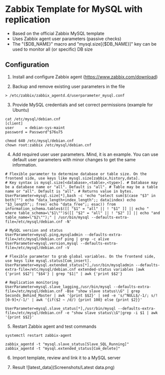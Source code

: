 # Zabbix Template for MySQL with replication

- Based on the official Zabbix MySQL template
- Uses Zabbix agent user parameters (passive checks)
- The "{$DB_NAME}" macro and "mysql.size[{$DB_NAME}]" key can be used to monitor all (or specific) DB size

## Configuration
1. Install and configure Zabbix agent (https://www.zabbix.com/download)

2. Backup and remove existing user parameters in the file
```
> /etc/zabbix/zabbix_agentd.d/userparameter_mysql.conf
```

3. Provide MySQL credentials and set correct permissions (example for Ubuntu)
```
cat /etc/mysql/debian.cnf
[client]
user     = debian-sys-maint
password = Password^$76u75

chmod 640 /etc/mysql/debian.cnf
chown root:zabbix /etc/mysql/debian.cnf
```

4. Add required user user parameters. Mind, it is an example. You can use default user parameters with minor changes to get the same information.
```
# Flexible parameter to determine database or table size. On the frontend side, use keys like mysql.size[zabbix,history,data].
# Key syntax is mysql.size[<database>,<table>,<type>]. # Database may be a database name or "all". Default is "all". # Table may be a table name or "all". Default is "all". # Returns value in bytes.
UserParameter=mysql.size[*],bash -c 'echo "select sum($(case "$3" in both|"") echo "data_length+index_length";; data|index) echo "$3_length";; free) echo "data_free";; esac)) from information_schema.tables$([[ "$1" = "all" || ! "$1" ]] || echo " where table_schema=\"$1\"")$([[ "$2" = "all" || ! "$2" ]] || echo "and table_name=\"$2\"");" | /usr/bin/mysql --defaults-extra-file=/etc/mysql/debian.cnf -N'

# MySQL version and status
UserParameter=mysql.ping,mysqladmin --defaults-extra-file=/etc/mysql/debian.cnf ping | grep -c alive
UserParameter=mysql.version,mysql --defaults-extra-file=/etc/mysql/debian.cnf -V

# Flexible parameter to grab global variables. On the frontend side, use keys like mysql.status[Com_insert].
UserParameter=mysql.extended_status[*],/usr/bin/mysqladmin --defaults-extra-file=/etc/mysql/debian.cnf extended-status variables |awk {'print $$2"| "$$4'} | grep "$1|" | awk {'print $$2'}

# Replication monitoring
UserParameter=mysql.slave_lagging,/usr/bin/mysql --defaults-extra-file=/etc/mysql/debian.cnf -Bse "show slave status\\G" | grep Seconds_Behind_Master | awk '{print $$2}' | sed -e 's/^NULL$/-1/; s/![0-9]+/-1/' | awk '{if($2 ~ /d/) {print 100} else {print $2}}'

UserParameter=mysql.slave_status[*],/usr/bin/mysql --defaults-extra-file=/etc/mysql/debian.cnf -e "show slave status\\G"|grep -i $1 | awk '{print $$2}'
```

5. Restart Zabbix agent and test commands
```
systemctl restart zabbix-agent

zabbix_agentd -t "mysql.slave_status[Slave_SQL_Running]"
zabbix_agentd -t "mysql.extended_status[Com_delete]"
```

6. Import template, review and link it to a MySQL server

7. Result
![latest_data](Screenshots/Latest data.png)
